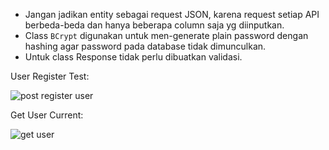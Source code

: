 * Jangan jadikan entity sebagai request JSON, karena request setiap API berbeda-beda dan hanya beberapa column saja yg diinputkan.
* Class `BCrypt` digunakan untuk men-generate plain password dengan hashing agar password pada database tidak dimunculkan.
* Untuk class Response tidak perlu dibuatkan validasi.

User Register Test:

![post register user](https://github.com/ichwansh03/spring-restful/assets/34907490/854f20cd-0e94-49d6-89be-dc49d20d06cc)

Get User Current:

![get user](https://github.com/ichwansh03/spring-restful/assets/34907490/1507cd5c-6a9f-4d4a-84d2-07b81cc09951)
